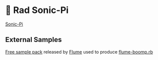 # 🎹 Rad Sonic-Pi

[Sonic-Pi](https://sonic-pi.net/)

## External Samples

[Free sample pack](https://edm.com/news/flume-sounds-sample-pack) released by [Flume](https://flumemusic.com/) used to produce [flume-boomp.rb]("flume-boomp.rb")